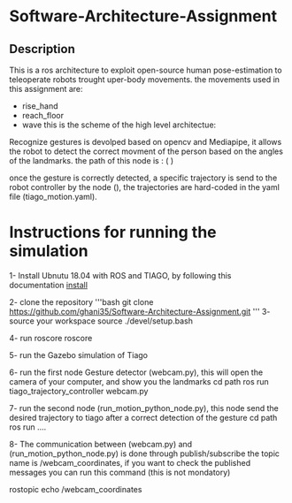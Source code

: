 # Software-Architecture-Assignment
## Description
This is a ros architecture to exploit open-source human pose-estimation to teleoperate robots trought uper-body movements. the movements used in this assignment are: 
* rise_hand
* reach_floor
* wave
this is the scheme of the high level architectue: 

Recognize gestures is devolped based on opencv and Mediapipe, it allows the robot to detect the correct movment of the person based 
on the angles of the landmarks. the path of this node is : (   )

once the gesture is correctly detected, a specific trajectory is send to the robot controller by the node (),
the trajectories are hard-coded in the yaml file (tiago_motion.yaml).

# Instructions for running the simulation
1- Install Ubnutu 18.04 with ROS and TIAGO, by following this documentation [install](http://wiki.ros.org/Robots/TIAGo/Tutorials/Installation/InstallUbuntuAndROS)

2- clone the repository
'''bash
git clone https://github.com/ghani35/Software-Architecture-Assignment.git 
'''
3- source your workspace 
 source ./devel/setup.bash

4- run roscore 
 roscore 

5- run the Gazebo simulation of Tiago 

6- run the first node Gesture detector  (webcam.py), this will open the camera of your computer, and show you the landmarks
cd path
ros run tiago_trajectory_controller webcam.py

7- run the second node (run_motion_python_node.py), this node send the desired trajectory to tiago after a correct detection of the gesture
 cd path 
 ros run ....

8- The communication between (webcam.py) and (run_motion_python_node.py) is done through publish/subscribe 
the topic name is /webcam_coordinates, if you want to check the published messages you can run this command (this is not mondatory)

rostopic echo /webcam_coordinates 

 


